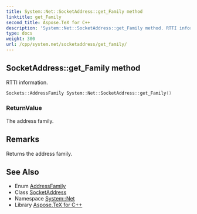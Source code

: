 ```yaml
---
title: System::Net::SocketAddress::get_Family method
linktitle: get_Family
second_title: Aspose.TeX for C++
description: 'System::Net::SocketAddress::get_Family method. RTTI information in C++.'
type: docs
weight: 300
url: /cpp/system.net/socketaddress/get_family/
---
```

## SocketAddress::get_Family method


RTTI information.

```cpp
Sockets::AddressFamily System::Net::SocketAddress::get_Family()
```


### ReturnValue

The address family.
## Remarks


Returns the address family. 
## See Also

* Enum [AddressFamily](../../../system.net.sockets/addressfamily/)
* Class [SocketAddress](../)
* Namespace [System::Net](../../)
* Library [Aspose.TeX for C++](../../../)
